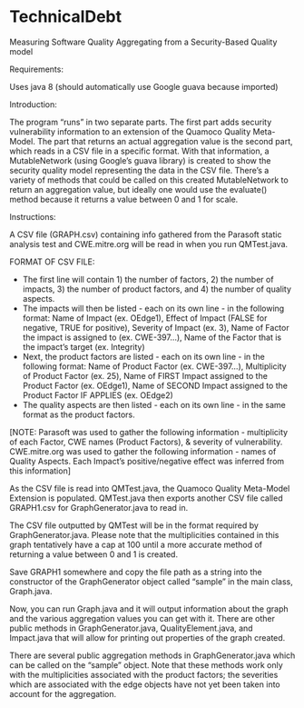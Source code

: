 # TechnicalDebt

Measuring Software Quality
Aggregating from a Security-Based Quality model 

Requirements:

Uses java 8 (should automatically use Google guava because imported) 

Introduction: 

The program “runs” in two separate parts. The first part adds security vulnerability information to an extension of the Quamoco Quality Meta-Model. The part that returns an actual aggregation value is the second part, which reads in a CSV file in a specific format. With that information, a MutableNetwork (using Google’s guava library) is created to show the security quality model representing the data in the CSV file. There’s a variety of methods that could be called on this created MutableNetwork to return an aggregation value, but ideally one would use the evaluate() method because it returns a value between 0 and 1 for scale. 

Instructions: 

A CSV file (GRAPH.csv) containing info gathered from the Parasoft static analysis test and CWE.mitre.org will be read in when you run QMTest.java.

FORMAT OF CSV FILE: 
- The first line will contain 1) the number of factors, 2) the number of impacts, 3) the number of product factors, and 4) the number of quality aspects.
- The impacts will then be listed - each on its own line - in the following format: Name of Impact (ex. OEdge1), Effect of Impact (FALSE for negative, TRUE for positive), Severity of Impact (ex. 3), Name of Factor the impact is assigned to (ex. CWE-397…), Name of the Factor that is the impact’s target (ex. Integrity) 
- Next, the product factors are listed - each on its own line - in the following format: Name of Product Factor (ex. CWE-397…), Multiplicity of Product Factor (ex. 25), Name of FIRST Impact assigned to the Product Factor (ex. OEdge1), Name of SECOND Impact assigned to the Product Factor IF APPLIES (ex. OEdge2)
- The quality aspects are then listed - each on its own line - in the same format as the product factors.

[NOTE: Parasoft was used to gather the following information - multiplicity of each Factor, CWE names (Product Factors), & severity of vulnerability. CWE.mitre.org was used to gather the following information - names of Quality Aspects. Each Impact’s positive/negative effect was inferred from this information]

As the CSV file is read into QMTest.java, the Quamoco Quality Meta-Model Extension is populated. QMTest.java then exports another CSV file called GRAPH1.csv for GraphGenerator.java to read in.

The CSV file outputted by QMTest will be in the format required by GraphGenerator.java. Please note that the multiplicities contained in this graph tentatively have a cap at 100 until a more accurate method of returning a value between 0 and 1 is created. 

Save GRAPH1 somewhere and copy the file path as a string into the constructor of the GraphGenerator object called “sample” in the main class, Graph.java. 

Now, you can run Graph.java and it will output information about the graph and the various aggregation values you can get with it. There are other public methods in GraphGenerator.java, QualityElement.java, and Impact.java that will allow for printing out properties of the graph created. 

There are several public aggregation methods in GraphGenerator.java which can be called on the “sample” object. Note that these methods work only with the multiplicities associated with the product factors; the severities which are associated with the edge objects have not yet been taken into account for the aggregation. 



